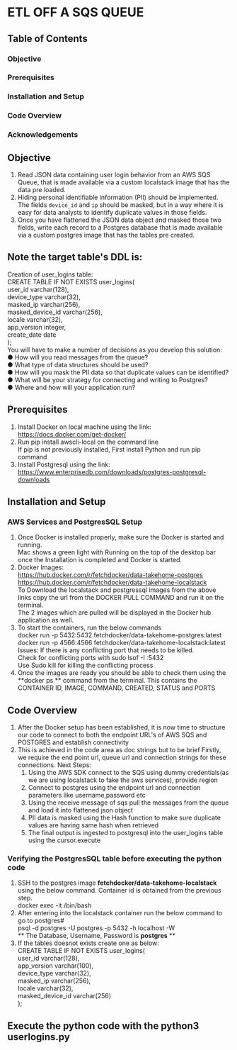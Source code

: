 # ETL OFF A SQS QUEUE

## Table of Contents
### Objective
### Prerequisites
### Installation and Setup
### Code Overview 
### Acknowledgements

## Objective
  1. Read JSON data containing user login behavior from an AWS SQS Queue, that is made
  available via a custom localstack image that has the data pre loaded.
  2. Hiding personal identifiable information (PII) should be implemented. The fields `device_id` and `ip`
  should be masked, but in a way where it is easy for data analysts to identify duplicate
  values in those fields.
  3. Once you have flattened the JSON data object and masked those two fields, write each
  record to a Postgres database that is made available via a custom postgres image that
  has the tables pre created.
  ## Note the target table's DDL is:
   Creation of user_logins table:  
   CREATE TABLE IF NOT EXISTS user_logins(  
    user_id varchar(128),  
    device_type varchar(32),  
    masked_ip varchar(256),  
    masked_device_id varchar(256),  
    locale varchar(32),  
    app_version integer,  
    create_date date  
    );  
You will have to make a number of decisions as you develop this solution:  
● How will you read messages from the queue?  
● What type of data structures should be used?  
● How will you mask the PII data so that duplicate values can be identified?  
● What will be your strategy for connecting and writing to Postgres?  
● Where and how will your application run?  
## Prerequisites
1) Install Docker on local machine using the link: <https://docs.docker.com/get-docker/> 
2) Run pip install awscli-local on the command line  
   If pip is not previously installed, First install Python and run pip command  
3) Install Postgresql using the link:  <https://www.enterprisedb.com/downloads/postgres-postgresql-downloads>
## Installation and Setup
### AWS Services and PostgresSQL Setup 
1) Once Docker is installed properly, make sure the Docker is started and running.  
   Mac shows a green light with Running on the top of the desktop bar once the Installation is completed and Docker is started.  
2)  Docker Images:  
    <https://hub.docker.com/r/fetchdocker/data-takehome-postgres>  
    <https://hub.docker.com/r/fetchdocker/data-takehome-localstack>  
    To Download the localstack and postgressql images from the above links copy the url from the DOCKER PULL COMMAND and run it on the terminal.  
    The 2 images which are pulled will be displayed in the Docker hub application as well.  
4) To start the containers, run the below commands  
      docker run -p 5432:5432 fetchdocker/data-takehome-postgres:latest  
      docker run -p 4566:4566 fetchdocker/data-takehome-localstack:latest  
  Issues: If there is any conflicting port that needs to be killed.  
  Check for conflicting ports with sudo lsof -I :5432  
  Use Sudo kill <PID>  for killing the conflicting process   
6) Once the images are ready you should be able to check them using the **docker ps ** command from the terminal. This contains the CONTAINER ID, IMAGE, COMMAND, CREATED, STATUS and PORTS

## Code Overview 
1) After the Docker setup has been established, it is now time to structure our code to connect to both the endpoint URL's of AWS SQS and POSTGRES and establish connectivity
2) This is achieved in the code area as doc strings but to be brief
   Firstly, we require the end point url, queue url and connection strings for these connections.
   Next Steps:
     1) Using the AWS SDK connect to the SQS using dummy credentials(as we are using localstack to fake the aws services), provide region  
     2) Connect to postgres using the endpoint url and connection parameters like username,password etc  
     3) Using the receive message of sqs pull the messages from the queue and load it into flattened json object  
     4) PII data is masked using the Hash function to make sure duplicate values are having same hash when retrieved  
     5) The final output is ingested to postgresql into the user_logins table using the cursor.execute   
### Verifying the PostgresSQL table before executing the python code 
1) SSH to the postgres image **fetchdocker/data-takehome-localstack** using the below command. Container id is obtained from the previous step.  
     docker exec -it <container-id> /bin/bash  
2) After entering into the localstack container run the below command to go to postgres#  
    psql -d postgres -U postgres -p 5432 -h localhost -W  
   ** The Database, Username, Password is **postgres** **
3) If the tables doesnot exists create one as below:  
CREATE TABLE IF NOT EXISTS user_logins(  
user_id varchar(128),  
app_version varchar(100),  
device_type varchar(32),  
masked_ip varchar(256),  
locale varchar(32),  
masked_device_id varchar(256)  
);  
## Execute the python code with the python3 userlogins.py
